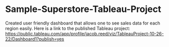 # Sample-Superstore-Tableau-Project
Created user friendly dashboard that allows one to see sales data for each region easily.  Here is a link to the published Tableau project:  https://public.tableau.com/app/profile/jacob.reed/viz/TableauProject-10-26-22/Dashboard1?publish=yes
